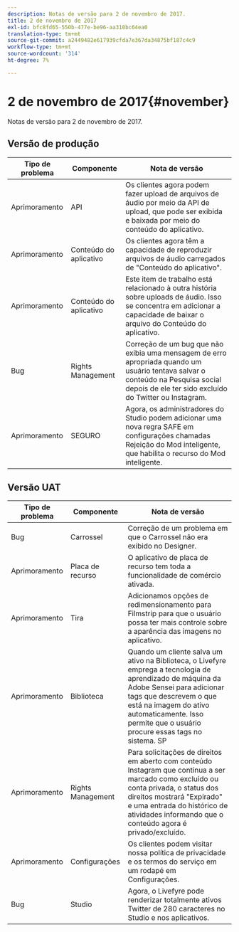 ```yaml
---
description: Notas de versão para 2 de novembro de 2017.
title: 2 de novembro de 2017
exl-id: bfc8fd65-550b-477e-be96-aa310bc64ea0
translation-type: tm+mt
source-git-commit: a2449482e617939cfda7e367da34875bf187c4c9
workflow-type: tm+mt
source-wordcount: '314'
ht-degree: 7%

---
```


# 2 de novembro de 2017{#november}

Notas de versão para 2 de novembro de 2017.

## Versão de produção

| **Tipo de problema** | **Componente** | **Nota de versão** |
|---|---|---|
| Aprimoramento | API | Os clientes agora podem fazer upload de arquivos de áudio por meio da API de upload, que pode ser exibida e baixada por meio do conteúdo do aplicativo. |
| Aprimoramento | Conteúdo do aplicativo | Os clientes agora têm a capacidade de reproduzir arquivos de áudio carregados de &quot;Conteúdo do aplicativo&quot;. |
| Aprimoramento | Conteúdo do aplicativo | Este item de trabalho está relacionado à outra história sobre uploads de áudio. Isso se concentra em adicionar a capacidade de baixar o arquivo do Conteúdo do aplicativo. |
| Bug | Rights Management | Correção de um bug que não exibia uma mensagem de erro apropriada quando um usuário tentava salvar o conteúdo na Pesquisa social depois de ele ter sido excluído do Twitter ou Instagram. |
| Aprimoramento | SEGURO | Agora, os administradores do Studio podem adicionar uma nova regra SAFE em configurações chamadas Rejeição do Mod inteligente, que habilita o recurso do Mod inteligente. |

## Versão UAT

| **Tipo de problema** | **Componente** | **Nota de versão** |
|---|---|---|
| Bug | Carrossel | Correção de um problema em que o Carrossel não era exibido no Designer. |
| Aprimoramento | Placa de recurso | O aplicativo de placa de recurso tem toda a funcionalidade de comércio ativada. |
| Aprimoramento | Tira | Adicionamos opções de redimensionamento para Filmstrip para que o usuário possa ter mais controle sobre a aparência das imagens no aplicativo. |
| Aprimoramento | Biblioteca | Quando um cliente salva um ativo na Biblioteca, o Livefyre emprega a tecnologia de aprendizado de máquina da Adobe Sensei para adicionar tags que descrevem o que está na imagem do ativo automaticamente. Isso permite que o usuário procure essas tags no sistema. SP |
| Aprimoramento | Rights Management | Para solicitações de direitos em aberto com conteúdo Instagram que continua a ser marcado como excluído ou conta privada, o status dos direitos mostrará &quot;Expirado&quot; e uma entrada do histórico de atividades informando que o conteúdo agora é privado/excluído. |
| Aprimoramento | Configurações | Os clientes podem visitar nossa política de privacidade e os termos do serviço em um rodapé em Configurações. |
| Bug | Studio | Agora, o Livefyre pode renderizar totalmente ativos Twitter de 280 caracteres no Studio e nos aplicativos. |
